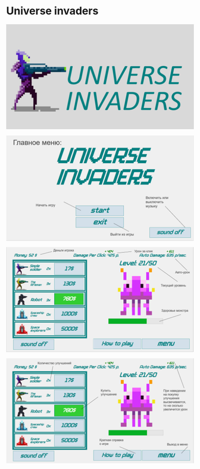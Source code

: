 # Universe invaders

![Logo](/images/logo.png)

![Menu](/images/menu.png)

![Gameplay](/images/gameplay1.png)

![Gameplay](/images/gameplay2.png)
